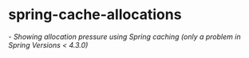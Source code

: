 # spring-cache-allocations
*- Showing allocation pressure using Spring caching (only a problem in Spring Versions < 4.3.0)*
